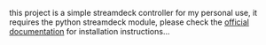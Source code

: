 this project is a simple streamdeck controller for my personal use, it requires the python streamdeck module, please check the [official documentation](https://python-elgato-streamdeck.readthedocs.io/en/stable/) for installation instructions...
